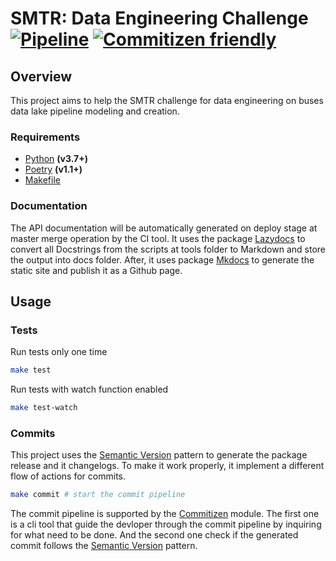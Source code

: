 # SMTR: Data Engineering Challenge [![Pipeline](https://github.com/limazix/smtr-data-engineering-challenge/actions/workflows/main.yml/badge.svg)](https://github.com/limazix/smtr-data-engineering-challenge/actions/workflows/main.yml) [![Commitizen friendly](https://img.shields.io/badge/commitizen-friendly-brightgreen.svg)](http://commitizen.github.io/cz-cli/)

## <a id="overview"/> Overview

This project aims to help the SMTR challenge for data engineering on buses data lake pipeline modeling and creation.

### <a id="requirements"/> Requirements

- [Python](https://python.org) **(v3.7+)**
- [Poetry](https://python-poetry.org/) **(v1.1+)**
- [Makefile](https://makefiletutorial.com/)

### <a id="documentation"/> Documentation

The API documentation will be automatically generated on deploy stage at master merge operation by the CI tool. It uses the package [Lazydocs](https://pypi.org/project/lazydocs/) to convert all Docstrings from the scripts at tools folder to Markdown and store the output into docs folder. After, it uses package [Mkdocs](https://www.mkdocs.org/) to generate the static site and publish it as a Github page.

## <a id="usage"/> Usage

### <a id="tests"/> Tests

Run tests only one time
```sh
make test
```

Run tests with watch function enabled
```sh
make test-watch
```

### <a id="commits"/> Commits

This project uses the [Semantic Version](http://semver.org) pattern to generate the package release and it changelogs. To make it work properly, it implement a different flow of actions for commits.


```sh
make commit # start the commit pipeline
```

The commit pipeline is supported by the [Commitizen](https://commitizen-tools.github.io/commitizen/) module. The first one is a cli tool that guide the devloper through the commit pipeline by inquiring for what need to be done. And the second one check if the generated commit follows the [Semantic Version](http://semver.org) pattern.
